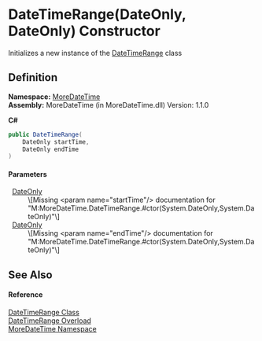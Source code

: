 # DateTimeRange(DateOnly, DateOnly) Constructor


Initializes a new instance of the <a href="ab495a3c-d3f6-4c26-ff93-9f59beb7ed86">DateTimeRange</a> class



## Definition
**Namespace:** <a href="a0cf3e49-c538-3a00-719c-0d43250a2ae2">MoreDateTime</a>  
**Assembly:** MoreDateTime (in MoreDateTime.dll) Version: 1.1.0

**C#**
``` C#
public DateTimeRange(
	DateOnly startTime,
	DateOnly endTime
)
```



#### Parameters
<dl><dt>  <a href="https://learn.microsoft.com/dotnet/api/system.dateonly" target="_blank" rel="noopener noreferrer">DateOnly</a></dt><dd>\[Missing &lt;param name="startTime"/&gt; documentation for "M:MoreDateTime.DateTimeRange.#ctor(System.DateOnly,System.DateOnly)"\]</dd><dt>  <a href="https://learn.microsoft.com/dotnet/api/system.dateonly" target="_blank" rel="noopener noreferrer">DateOnly</a></dt><dd>\[Missing &lt;param name="endTime"/&gt; documentation for "M:MoreDateTime.DateTimeRange.#ctor(System.DateOnly,System.DateOnly)"\]</dd></dl>

## See Also


#### Reference
<a href="ab495a3c-d3f6-4c26-ff93-9f59beb7ed86">DateTimeRange Class</a>  
<a href="67a877d6-7dec-8be4-579b-1c0d8c1eb475">DateTimeRange Overload</a>  
<a href="a0cf3e49-c538-3a00-719c-0d43250a2ae2">MoreDateTime Namespace</a>  
